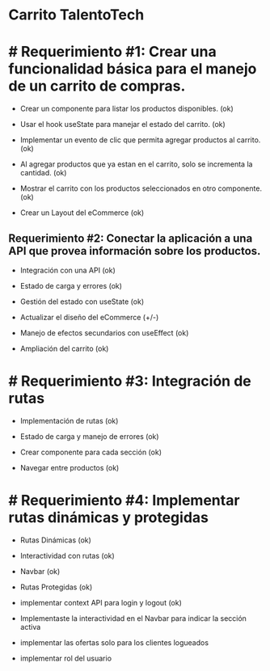 # Carrito TalentoTech

# # Requerimiento #1: Crear una funcionalidad básica para el manejo de un carrito de compras.

- Crear un componente para listar los productos disponibles. (ok)

- Usar el hook useState para manejar el estado del carrito. (ok)

- Implementar un evento de clic que permita agregar productos al carrito. (ok)

- Al agregar productos que ya estan en el carrito, solo se incrementa la cantidad. (ok)

- Mostrar el carrito con los productos seleccionados en otro componente. (ok)

- Crear un Layout del eCommerce (ok)


## Requerimiento #2: Conectar la aplicación a una API que provea información sobre los productos.

- Integración con una API (ok)

- Estado de carga y errores (ok)

- Gestión del estado con useState (ok)

- Actualizar el diseño del eCommerce (+/-)

- Manejo de efectos secundarios con useEffect (ok)

- Ampliación del carrito (ok)

# # Requerimiento #3: Integración de rutas

- Implementación de rutas (ok)

- Estado de carga y manejo de errores (ok)

- Crear componente para cada sección (ok)

- Navegar entre productos (ok)

# # Requerimiento #4: Implementar rutas dinámicas y protegidas

- Rutas Dinámicas (ok)

- Interactividad con rutas (ok)

- Navbar (ok)

- Rutas Protegidas (ok)

- implementar context API para login y logout (ok)

- Implementaste la interactividad en el Navbar para indicar la sección activa
- implementar las ofertas solo para los clientes logueados
- implementar rol del usuario